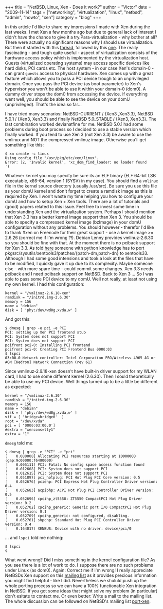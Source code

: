 +++
title = "NetBSD, Linux, Xen - Does it work?"
author = "Victor"
date = "2009-11-14"
tags = ["networking", "virtualization", "linux", "netbsd", "admin", "howto", "xen"]
category = "blog"
+++

In this article I'd like to share my impressions I made with Xen during the last weeks. I met Xen a few months ago but due to general lack of interest I didn't have the chance to give it a try.Para-virtualization - why bother at all? There were actually no significant reasons why I should use virtualization. But then it started with this [thread,][1] followed by this [one][2]. The really fascinating - and tough quite useful - aspect of virtualization consists of the hardware access policy which is implemented by the virtualization host. Guests (virtualized operating systems) may access specific devices like hard disks, PCI cards etc. The host system - in our case Xen's domain-0 - can grant `guests` access to physical hardware. Xen comes up with a great feature which allows you to pass a PCI device trough to an unprivileged domain. Once you pass the PCI device (as boot parameter) to Xen's hypervisor you won't be able to use it within your domain-0 (dom0). A dummy driver stops the dom0 from accessing the device. If everything went well, you should be able to see the device on your domU (unprivileged). That's the idea so far...

I have tried many scenarios: NetBSD-CURRENT / {Xen3 ,Xen3.3}, NetBSD 5.0.1 / {Xen3, Xen3.3} and finally NetBSD 5.0_STABLE / {Xen3, Xen3.3}. The last combination worked devianatfine for me. NetBSD 5.0.1 had some problems during boot process so I decided to use a stable version which finally worked. If you tend to use Xen 3 (not Xen 3.3) be aware to use the vmlinux and NOT the compressed vmlinuz image. Otherwise you'll get something like this:

~~~.shell
$ xm create -c linux
Using config file "/usr/pkg/etc/xen/linux".
Error: (2, 'Invalid kernel', 'xc_dom_find_loader: no loader found
')
~~~

Whatever kernel you may specify be sure its an ELF binary (ELF 64-bit LSB executable, x86-64, version 1 (SYSV) in my case). You should find a `vmlinux` file in the kernel source directory (usually /usr/src). Be sure you use this file as your domU kernel and don't forget to create a ramdisk image as this is required by Xen. I won't waste my time helping you how to configure your domU and how to setup Xen + Xen tools. There are a lot of tutorials and (good) papers related to this issue. Feel free to invest some time in understanding Xen and the virtualization system. Perhaps I should mention that Xen 3.3 has a better kernel image support than Xen 3. You should be able to specify a compressed kernel image (bzImage) in your domU configuration without any problems. You should however - therefor I'd like to thank #xen on Freenode for their great support - use a kernel image >= 2.6.26 (correct me if I'm wrong ?!). Debian Lenny provides vmlinuz-2.6.30 so you should be fine with that. At the moment there is no pciback support for Xen 3.3. As told [here][3] someone with python knowledge has to port pkgsrc/sysutils/xentools3/patches/{patch-dm,patch-dn} to xentools33. Although I had some good intensions and took a look at the files that have to be modified, I quickly gave it up due to its complexity. Maybe someone else - with more spare time - could commit some changes. Xen 3.3 needs pciback and I need pciback support on NetBSD. Back to Xen 3 ... So I was able to pass some PCI device to my domU. Well not really, at least not using my own kernel. I had this configuration:

~~~.shell
kernel = "/vmlinuz-2.6.18-xen"
ramdisk = "/initrd.img-2.6.30"
memory = 156
name = "debian"
disk = [ 'phy:/dev/wd0g,xvda,w' ]
~~~

And got this:

~~~
$ dmesg | grep -e pci -e PCI
PCI: setting up Xen PCI frontend stub
PCI: System does not support PCI
PCI: System does not support PCI
pcifront pci-0: Installing PCI frontend
pcifront pci-0: Creating PCI Frontend Bus 0000:03
$ lspci
03:00.0 Network controller: Intel Corporation PRO/Wireless 4965 AG or AGN [Kedron] Network Connection (rev 61)
~~~

Since wmlinuz-2.6.18-xen doesn't have built-in driver support for my WLAN card, I had to use some different kernel (2.6.30). Then I sould theoretically be able to use my PCI device. Well things turned up to be a little be different as expected:

~~~.shell
kernel = "/vmlinux-2.6.30"
ramdisk = "/initrd.img-2.6.30"
memory = 156
name = "debian"
disk = [ 'phy:/dev/wd0g,xvda,w' ]
vif = [ 'bridge=bridge0'  ]
root = "/dev/xvda"
pci = [ '0000:03:00.0']
#extra = "xencons=tty1"
extra = "1"
~~~

`dmesg` told me:

~~~.shell
$ dmesg | grep -e "PCI" -e "pci"
[    0.000000] Allocating PCI resources starting at 10000000 (gap:9c00000:f6400000)
[    0.005111] PCI: Fatal: No config space access function found
[    0.012608] PCI: System does not support PCI
[    0.012615] PCI: System does not support PCI
[    0.051897] pci_hotplug: PCI Hot Plug PCI Core version: 0.5
[    0.052676] pciehp: PCI Express Hot Plug Controller Driver version: 0.4
[    0.052683] acpiphp: ACPI Hot Plug PCI Controller Driver version: 0.5
[    0.052696] cpcihp_zt5550: ZT5550 CompactPCI Hot Plug Driver version: 0.2
[    0.052702] cpcihp_generic: Generic port I/O CompactPCI Hot Plug Driver version: 0.1
[    0.052709] cpcihp_generic: not configured, disabling.
[    0.052761] shpchp: Standard Hot Plug PCI Controller Driver version: 0.4
[    0.164017] XENBUS: Device with no driver: device/pci/0
~~~

... and `lspci` told me nothing:

~~~
$ lspci
$
~~~

What went wrong? Did I miss something in the kernel configuration file? As you see there is a lot of work to do. I suppose there are no such problems under Linux (as dom0). Again: Correct me if I'm wrong! I really appreciate NetBSDs Xen support on this [mailing list][4] as it provides precious information you might find helpful - like I did. Nevertheless we sholuld push up the whole porting process so we can have a 100% functionable Xen integration in NetBSD. If you got some ideas that might solve my problem (in particular) don't esitate to contact me. Or even better: Write a mail to the mailing list. The whole discussion can be followed on NetBSD's mailing list [port-xen][5].

 [1]: http://mail-index.netbsd.org/tech-net/2009/07/21/msg001509.html
 [2]: http://mail-index.netbsd.org/netbsd-users/2009/10/13/msg004692.html
 [3]: http://mail-index.netbsd.org/port-xen/2009/10/26/msg005500.html
 [4]: http://www.netbsd.org/mailinglists/#port-xen
 [5]: http://mail-index.netbsd.org/port-xen/2009/10/23/msg005478.html
